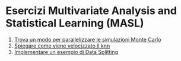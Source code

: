 # Esercizi Multivariate Analysis and Statistical Learning (MASL)

1. [Trova un modo per parallelizzare le simulazioni Monte Carlo](/Homework_1/monte_carlo.ipynb)
2. [Spiegare come viene velocizzato il knn](/Homework_2/knn.ipynb)
3. [Implementare un esempio di Data Splitting](/Homework_3/splitting.ipynb)